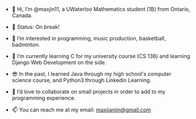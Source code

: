 - 👋 Hi, I’m @maxjin11, a UWaterloo Mathematics student (1B) from Ontario, Canada.
- 💪 Status: On break!

- 👀 I’m interested in programming, music production, basketball, badminton.
- 🌱 I’m currently learning C for my university course (CS 136) and learning Django Web Development on the side.
- 😎 In the past, I learned Java through my high school's computer science course, and Python3 through Linkedin Learning.
- 💞️ I’d love to collaborate on small projects in order to add to my programming experience.
- 📫 You can reach me at my email: maxjianjin@gmail.com

<!---
maxjin11/maxjin11 is a ✨ special ✨ repository because its `README.md` (this file) appears on your GitHub profile.
You can click the Preview link to take a look at your changes.
--->
